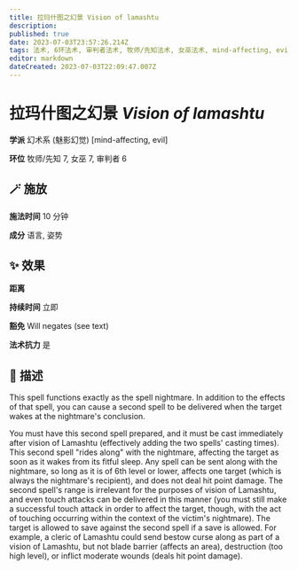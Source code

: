 ```yaml
---
title: 拉玛什图之幻景 Vision of lamashtu
description: 
published: true
date: 2023-07-03T23:57:26.214Z
tags: 法术, 6环法术, 审判者法术, 牧师/先知法术, 女巫法术, mind-affecting, evil, 7环法术, 幻术系, 魅影幻觉
editor: markdown
dateCreated: 2023-07-03T22:09:47.007Z
---
```


# **拉玛什图之幻景** *Vision of lamashtu*

**学派** 幻术系 (魅影幻觉) \[mind-affecting, evil\] 

**环位** 牧师/先知 7, 女巫 7, 审判者 6

## 🪄 施放

**施法时间** 10 分钟

**成分** 语言, 姿势

## ✨ 效果  

**距离**   

**持续时间** 立即 

**豁免** Will negates (see text)

**法术抗力** 是

## 📖 描述

This spell functions exactly as the spell nightmare. In addition to the effects of that spell, you can cause a second spell to be delivered when the target wakes at the nightmare's conclusion.

You must have this second spell prepared, and it must be cast immediately after vision of Lamashtu (effectively adding the two spells' casting times). This second spell "rides along" with the nightmare, affecting the target as soon as it wakes from its fitful sleep. Any spell can be sent along with the nightmare, so long as it is of 6th level or lower, affects one target (which is always the nightmare's recipient), and does not deal hit point damage. The second spell's range is irrelevant for the purposes of vision of Lamashtu, and even touch attacks can be delivered in this manner (you must still make a successful touch attack in order to affect the target, though, with the act of touching occurring within the context of the victim's nightmare). The target is allowed to save against the second spell if a save is allowed. For example, a cleric of Lamashtu could send bestow curse along as part of a vision of Lamashtu, but not blade barrier (affects an area), destruction (too high level), or inflict moderate wounds (deals hit point damage).
    